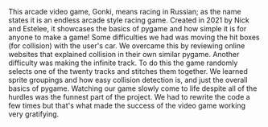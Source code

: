 This arcade video game, Gonki, means racing in Russian; as the name states it is an endless arcade style racing game. Created in 2021 by Nick and Estelee, it showcases the basics of pygame and how simple it is for anyone to make a game! 
Some difficulties we had was moving the hit boxes (for collision) with the user's car. We overcame this by reviewing online websites that explained collision in their own similar pygame. Another difficulty was making the infinite track. To do this the game randomly selects one of the twenty tracks and stitches them together. We learned sprite groupings and how easy collision detection is, and just the overall basics of pygame. Watching our game slowly come to life despite all of the hurdles was the funnest part of the project. We had to rewrite the code a few times but that's what made the success of the video game working very gratifying.